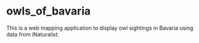 # owls_of_bavaria
This is a web mapping application to display owl sightings in Bavaria using data from iNaturalist.
